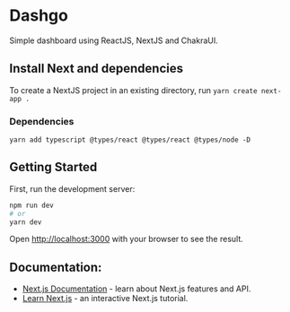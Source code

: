 # Dashgo
Simple dashboard using ReactJS, NextJS and ChakraUI.

## Install Next and dependencies
To create a NextJS project in an existing directory, run `yarn create next-app .`

### Dependencies
```
yarn add typescript @types/react @types/react @types/node -D
```

## Getting Started
First, run the development server:

```bash
npm run dev
# or
yarn dev
```

Open [http://localhost:3000](http://localhost:3000) with your browser to see the result.

## Documentation:
- [Next.js Documentation](https://nextjs.org/docs) - learn about Next.js features and API.
- [Learn Next.js](https://nextjs.org/learn) - an interactive Next.js tutorial.